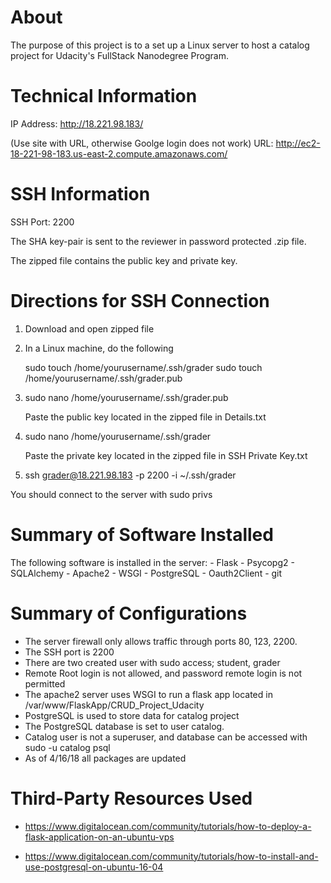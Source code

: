 # About
The purpose of this project is to a set up a Linux server to host
a catalog project for Udacity's FullStack Nanodegree Program.

# Technical Information
IP Address: http://18.221.98.183/

(Use site with URL, otherwise Goolge login does not work)
URL: http://ec2-18-221-98-183.us-east-2.compute.amazonaws.com/

# SSH Information
SSH Port: 2200

The SHA key-pair is sent to the reviewer in password protected .zip file.

The zipped file contains the public key and private key.

# Directions for SSH Connection

1. Download and open zipped file

2. In a Linux machine, do the following

   sudo touch /home/yourusername/.ssh/grader
   sudo touch /home/yourusername/.ssh/grader.pub

3. sudo nano /home/yourusername/.ssh/grader.pub

   Paste the public key located in the zipped file in Details.txt

4. sudo nano /home/yourusername/.ssh/grader

   Paste the private key located in the zipped file in SSH Private Key.txt

5. ssh grader@18.221.98.183 -p 2200 -i ~/.ssh/grader

You should connect to the server with sudo privs

# Summary of Software Installed

The following software is installed in the server:
    - Flask
    - Psycopg2
    - SQLAlchemy
    - Apache2
    - WSGI
    - PostgreSQL
    - Oauth2Client
    - git

# Summary of Configurations

- The server firewall only allows traffic through ports 80, 123, 2200.
- The SSH port is 2200
- There are two created user with sudo access; student, grader
- Remote Root login is not allowed, and password remote login is not permitted
- The apache2 server uses WSGI to run a flask app located in /var/www/FlaskApp/CRUD_Project_Udacity
- PostgreSQL is used to store data for catalog project
- The PostgreSQL database is set to user catalog.
- Catalog user is not a superuser, and database can be accessed with sudo -u catalog psql
- As of 4/16/18 all packages are updated

#  Third-Party Resources Used

- https://www.digitalocean.com/community/tutorials/how-to-deploy-a-flask-application-on-an-ubuntu-vps

- https://www.digitalocean.com/community/tutorials/how-to-install-and-use-postgresql-on-ubuntu-16-04
